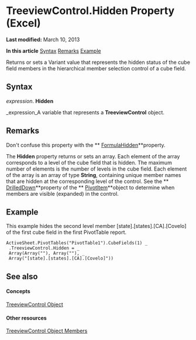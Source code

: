 
# TreeviewControl.Hidden Property (Excel)

 **Last modified:** March 10, 2013

 **In this article**
 [Syntax](#sectionSection0)
 [Remarks](#sectionSection1)
 [Example](#sectionSection2)


Returns or sets a Variant value that represents the hidden status of the cube field members in the hierarchical member selection control of a cube field.


## Syntax
<a name="sectionSection0"> </a>

 _expression_. **Hidden**

 _expression_A variable that represents a  **TreeviewControl** object.


## Remarks
<a name="sectionSection1"> </a>

Don't confuse this property with the  ** [FormulaHidden](b6425c86-7e20-e34e-2d96-eb16075c20b6.md)**property.

The  **Hidden** property returns or sets an array. Each element of the array corresponds to a level of the cube field that is hidden. The maximum number of elements is the number of levels in the cube field. Each element of the array is an array of type **String**, containing unique member names that are hidden at the corresponding level of the control. See the  ** [DrilledDown](863909c6-7d2c-4b54-7fb9-de79a6487e4d.md)**property of the  ** [PivotItem](5829a1d9-0924-9ce8-1120-229e4595285a.md)**object to determine when members are visible (expanded) in the control.


## Example
<a name="sectionSection2"> </a>

This example hides the second level member [state].[states].[CA].[Covelo] of the first cube field in the first PivotTable report.


```
ActiveSheet.PivotTables("PivotTable1").CubeFields(1) _ 
 .TreeviewControl.Hidden = _ 
 Array(Array(""), Array(""), _ 
 Array("[state].[states].[CA].[Covelo]"))
```


## See also
<a name="sectionSection2"> </a>


#### Concepts


 [TreeviewControl Object](32a5e647-14e0-d2a8-05f7-a01db9250a88.md)
#### Other resources


 [TreeviewControl Object Members](1b242488-8520-476d-779c-1c8ee63631f0.md)

